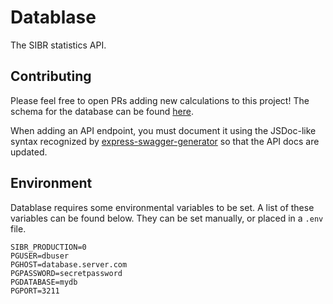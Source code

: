 # Datablase

The SIBR statistics API.

## Contributing

Please feel free to open PRs adding new calculations to this project! The schema for the database can
be found [here](https://github.com/Society-for-Internet-Blaseball-Research/prophesizer/blob/future-perfect/db/schema.sql).

When adding an API endpoint, you must document it using the JSDoc-like syntax recognized by
[express-swagger-generator](https://github.com/pgroot/express-swagger-generator/blob/master/package.json) so that the
API docs are updated.

## Environment

Datablase requires some environmental variables to be set. A list of these variables can be found below. They can be set manually, or placed in a `.env` file.

```
SIBR_PRODUCTION=0
PGUSER=dbuser
PGHOST=database.server.com
PGPASSWORD=secretpassword
PGDATABASE=mydb
PGPORT=3211
```
